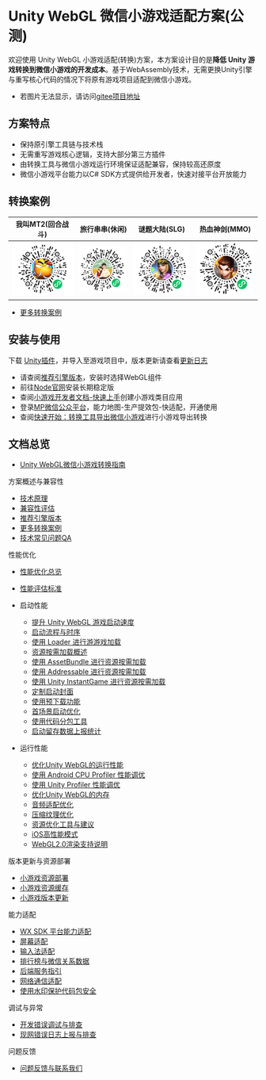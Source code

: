 # Unity WebGL 微信小游戏适配方案(公测)

欢迎使用 Unity WebGL 小游戏适配(转换)方案，本方案设计目的是**降低 Unity 游戏转换到微信小游戏的开发成本**。基于WebAssembly技术，无需更换Unity引擎与重写核心代码的情况下将原有游戏项目适配到微信小游戏。

- 若图片无法显示，请访问[gitee项目地址](https://gitee.com/wechat-minigame/minigame-unity-webgl-transform)

## 方案特点
* 保持原引擎工具链与技术栈
* 无需重写游戏核心逻辑，支持大部分第三方插件
* 由转换工具与微信小游戏运行环境保证适配兼容，保持较高还原度
* 微信小游戏平台能力以C# SDK方式提供给开发者，快速对接平台开放能力


## 转换案例
| 我叫MT2(回合战斗) | 旅行串串(休闲) | 谜题大陆(SLG) | 热血神剑(MMO) | 
| --- | --- | --- | --- |
| <img src='image/showcase34.png' width="240"/> | <img src='image/showcase32.png' width="220"/> |  <img src='image/showcase25.png' width="230"/>| <img src='image/showcase33.png' width="230"/> |

- [更多转换案例](Design/ShowCase.md)

## 安装与使用

下载 [Unity插件](https://game.weixin.qq.com/cgi-bin/gamewxagwasmsplitwap/getunityplugininfo?download=1)，并导入至游戏项目中，版本更新请查看[更新日志](CHANGELOG.md)

- 请查阅[推荐引擎版本](Design/UnityVersion.md)，安装时选择WebGL组件
- 前往[Node官网](https://nodejs.org/zh-cn/download/)安装长期稳定版
- 查阅[小游戏开发者文档-快速上手](https://developers.weixin.qq.com/minigame/dev/guide/)创建小游戏类目应用
- 登录[MP微信公众平台](https://mp.weixin.qq.com)，能力地图-生产提效包-快适配，开通使用
- 查阅[快速开始：转换工具导出微信小游戏](Design/Transform.md)进行小游戏导出转换

## 文档总览
- [Unity WebGL微信小游戏转换指南](Design/Guide.md)

方案概述与兼容性
- [技术原理](Design/Summary.md)
- [兼容性评估](Design/Evaluation.md)
- [推荐引擎版本](Design/UnityVersion.md)
- [更多转换案例](Design/ShowCase.md)
- [技术常见问题QA](Design/DevelopmentQAList.md)

性能优化
- [性能优化总览](Design/PerfOptimization.md)
- [性能评估标准](Design/PerfMeasure.md)
- 启动性能

  - [提升 Unity WebGL 游戏启动速度](Design/StartupOptimization.md)
  - [启动流程与时序](Design/Startup.md)
  - [使用 Loader 进行游游戏加载](Design/UsingLoader.md)
  - [资源按需加载概述](Design/ResourcesLoading.md)
  - [使用 AssetBundle 进行资源按需加载](Design/UsingAssetBundle.md)
  - [使用 Addressable 进行资源按需加载](Design/UsingAddressable.md)
  - [使用 Unity InstantGame 进行资源按需加载](Design/InstantGameGuide.md)
  - [定制启动封面](Design/CustomLoading.md)
  - [使用预下载功能](Design/UsingPreload.md)
  - [首场景启动优化](Design/FirstSceneOptimization.md)
  - [使用代码分包工具](Design/WasmSplit.md)
  - [启动留存数据上报统计](Design/ReportStartupStat.md)


- 运行性能
  - [优化Unity WebGL的运行性能](Design/OptimizationPerformence.md)
  - [使用 Android CPU Profiler 性能调优](Design/AndroidProfile.md)
  - [使用 Unity Profiler 性能调优](Design/UnityProfiler.md)
  - [优化Unity WebGL的内存](Design/OptimizationMemory.md)
  - [音频适配优化](Design/AudioOptimization.md)
  - [压缩纹理优化](Design/CompressedTexture.md)
  - [资源优化工具与建议](Design/AssetOptimization.md)
  - [iOS高性能模式](Design/iOSOptimization.md)
  - [WebGL2.0渲染支持说明](Design/WebGL2.md)

版本更新与资源部署
- [小游戏资源部署](Design/DataCDN.md)
- [小游戏资源缓存](Design/FileCache.md)
- [小游戏版本更新](Design/Update.md)

能力适配

- [WX SDK 平台能力适配](Design/WX_SDK.md)
- [屏幕适配](Design/fixScreen.md)
- [输入法适配](Design/InputAdaptation.md)
- [排行榜与微信关系数据](Design/OpenData.md)
- [后端服务指引](Design/BackendServiceStartup.md)
- [网络通信适配](Design/UsingNetworking.md)
- [使用水印保护代码包安全](Design/wasmWaterMark.md)
  
调试与异常
- [开发错误调试与排查](Design/DebugAndException.md)
- [现网错误日志上报与排查](Design/IssueForProduction.md)

问题反馈

- [问题反馈与联系我们](Design/IssueAndContact.md)

